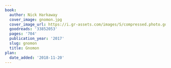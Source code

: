```yaml
---
book:
  author: Nick Harkaway
  cover_image: gnomon.jpg
  cover_image_url: https://i.gr-assets.com/images/S/compressed.photo.goodreads.com/books/1501464776l/33852053._SX98_.jpg
  goodreads: '33852053'
  pages: '704'
  publication_year: '2017'
  slug: gnomon
  title: Gnomon
plan:
  date_added: '2018-11-20'
---
```

